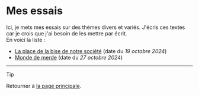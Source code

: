 # Mes essais

Ici, je mets mes essais sur des thèmes divers et variés. J'écris ces textes car je crois que j'ai besoin de les mettre par écrit.  
En voici la liste :

- [La place de la bise de notre société](bise.md) (date du *19 octobre 2024*)
- [Monde de merde](monde-de-merde.md) (date du *27 octobre 2024*)

---

> [!TIP]  
> Retourner à [la page principale](../README.md).
